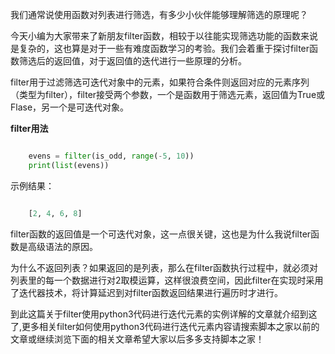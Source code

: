 我们通常说使用函数对列表进行筛选，有多少小伙伴能够理解筛选的原理呢？

今天小编为大家带来了新朋友filter函数，相较于以往能实现筛选功能的函数来说是复杂的，这也算是对于一些有难度函数学习的考验。我们会着重于探讨filter函数筛选后的返回值，对于返回值的迭代进行一些原理的分析。

filter用于过滤筛选可迭代对象中的元素，如果符合条件则返回对应的元素序列（类型为filter），filter接受两个参数，一个是函数用于筛选元素，返回值为True或Flase，另一个是可迭代对象。

**filter用法**

```python

    evens = filter(is_odd, range(-5, 10))
    print(list(evens))
```

示例结果：

```python

    [2, 4, 6, 8]
```

filter函数的返回值是一个可迭代对象，这一点很关键，这也是为什么我说filter函数是高级语法的原因。

为什么不返回列表？如果返回的是列表，那么在filter函数执行过程中，就必须对列表里的每一个数据进行对2取模运算，这样很浪费空间，因此filter在实现时采用了迭代器技术，将计算延迟到对filter函数返回结果进行遍历时才进行。

到此这篇关于filter使用python3代码进行迭代元素的实例详解的文章就介绍到这了,更多相关filter如何使用python3代码进行迭代元素内容请搜索脚本之家以前的文章或继续浏览下面的相关文章希望大家以后多多支持脚本之家！

